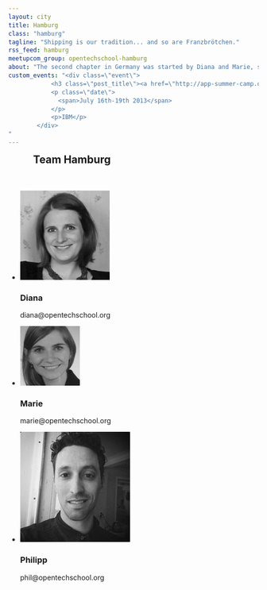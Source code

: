 ```yaml
---
layout: city
title: Hamburg
class: "hamburg"
tagline: "Shipping is our tradition... and so are Franzbrötchen."
rss_feed: hamburg
meetupcom_group: opentechschool-hamburg
about: "The second chapter in Germany was started by Diana and Marie, starting with a <a href=\"http://app-summer-camp.opentechschool.org/\" target=\"_blank\">full-week-workshop for teenage girls in the summer of 2013</a> after attending the first all-female hackathon of Germany in Berlin early that year. Team Hamburg is set out to expand the fun of coding and tech-workshops in this beautiful city with the special nordisch-german touch."
custom_events: "<div class=\"event\">
            <h3 class=\"post_title\"><a href=\"http://app-summer-camp.opentechschool.org\">App Summer Camp</a></h3>
            <p class=\"date\">
              <span>July 16th-19th 2013</span>
            </p>
            <p>IBM</p>
        </div>
"
---
```



<h2 style="margin: 0 0 50px 50px;">Team Hamburg</h2>


<ul class="float_list float_list_4 team_list">

  <li class="member">
    <img src="/images/team/diana.jpg" alt="Diana" title="diana">
    <h3>Diana</h3>
    <p>diana@opentechschool.org</p>
  </li>

  <li class="member">
    <img src="/images/team/marie.jpg">
    <h3>Marie</h3>
    <p>marie@opentechschool.org</p>
  </li>


  <li class="member">
    <img src="/images/team/philipp.jpg">
    <h3>Philipp</h3>
    <p>phil@opentechschool.org</p>
  </li>

</ul>

<!-- <div style="display: block; margin: 15px auto; width:522px">
  <a class="twitter-timeline" href="https://twitter.com/OTS_HH" data-widget-id="276335676528672768">Tweets by @OTS_HH</a>
  <script>!function(d,s,id){var js,fjs=d.getElementsByTagName(s)[0];if(!d.getElementById(id)){js=d.createElement(s);js.id=id;js.src="//platform.twitter.com/widgets.js";fjs.parentNode.insertBefore(js,fjs);}}(document,"script","twitter-wjs");</script>
</div> -->
